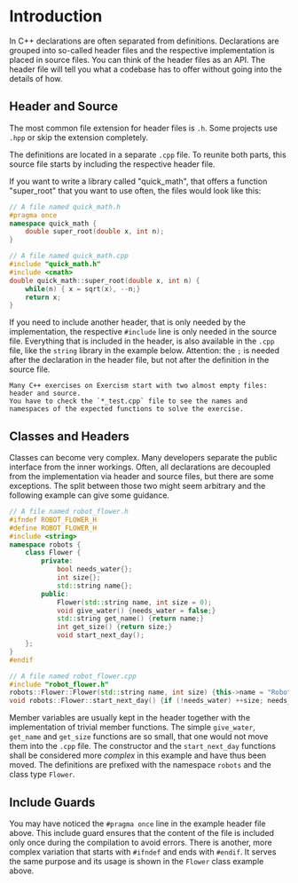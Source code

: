 # Introduction

In C++ declarations are often separated from definitions.
Declarations are grouped into so-called header files and the respective implementation is placed in source files.
You can think of the header files as an API.
The header file will tell you what a codebase has to offer without going into the details of how.

## Header and Source

The most common file extension for header files is `.h`.
Some projects use `.hpp` or skip the extension completely.

The definitions are located in a separate `.cpp` file. 
To reunite both parts, this source file starts by including the respective header file.

If you want to write a library called "quick_math", that offers a function "super_root" that you want to use often, the files would look like this:

```cpp
// A file named quick_math.h
#pragma once
namespace quick_math {
    double super_root(double x, int n);
}
```

```cpp
// A file named quick_math.cpp
#include "quick_math.h"
#include <cmath>
double quick_math::super_root(double x, int n) {
    while(n) { x = sqrt(x), --n;}
    return x;
}
```

If you need to include another header, that is only needed by the implementation, the respective `#include` line is only needed in the source file.
Everything that is included in the header, is also available in the `.cpp` file, like the `string` library in the example below.
Attention: the `;` is needed after the declaration in the header file, but not after the definition in the source file.

~~~~exercism/note
Many C++ exercises on Exercism start with two almost empty files: header and source.
You have to check the `*_test.cpp` file to see the names and namespaces of the expected functions to solve the exercise.
~~~~

## Classes and Headers

Classes can become very complex.
Many developers separate the public interface from the inner workings.
Often, all declarations are decoupled from the implementation via header and source files, but there are some exceptions.
The split between those two might seem arbitrary and the following example can give some guidance.

```cpp
// A file named robot_flower.h
#ifndef ROBOT_FLOWER_H
#define ROBOT_FLOWER_H
#include <string>
namespace robots {
    class Flower {
        private:
            bool needs_water{};
            int size{};
            std::string name{};
        public:
            Flower(std::string name, int size = 0);
            void give_water() {needs_water = false;}
            std::string get_name() {return name;}
            int get_size() {return size;}
            void start_next_day();
    };
}
#endif
```

```cpp
// A file named robot_flower.cpp
#include "robot_flower.h"
robots::Flower::Flower(std::string name, int size) {this->name = "Robotica " + name; this->size = size;}
void robots::Flower::start_next_day() {if (!needs_water) ++size; needs_water = true;}
```

Member variables are usually kept in the header together with the implementation of trivial member functions.
The simple `give_water`, `get_name` and `get_size` functions are so small, that one would not move them into the `.cpp` file.
The constructor and the `start_next_day` functions shall be considered more _complex_ in this example and have thus been moved.
The definitions are prefixed with the namespace `robots` and the class type `Flower`.

## Include Guards

You may have noticed the `#pragma once` line in the example header file above.
This include guard ensures that the content of the file is included only once during the compilation to avoid errors.
There is another, more complex variation that starts with `#ifndef` and ends with `#endif`.
It serves the same purpose and its usage is shown in the `Flower` class example above.
